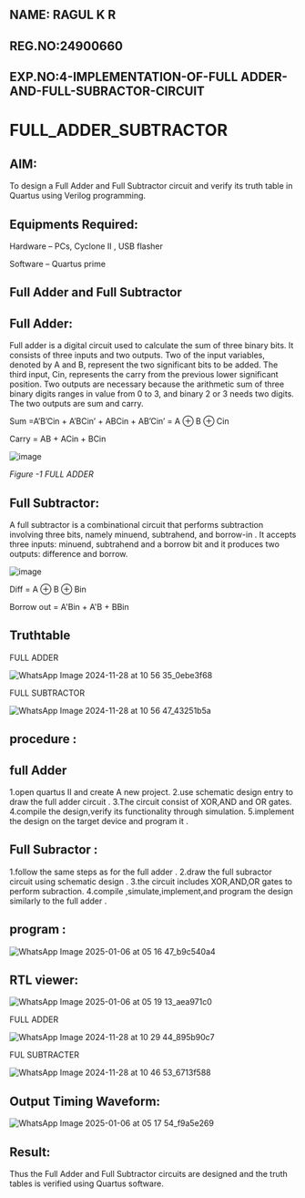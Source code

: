 ## NAME: RAGUL K R
## REG.NO:24900660
## EXP.NO:4-IMPLEMENTATION-OF-FULL ADDER-AND-FULL-SUBRACTOR-CIRCUIT

# FULL_ADDER_SUBTRACTOR


## AIM:

To design a Full Adder and Full Subtractor circuit and verify its truth table in Quartus using Verilog programming.

## Equipments Required:

Hardware – PCs, Cyclone II , USB flasher

Software – Quartus prime

## Full Adder and Full Subtractor

## Full Adder:

Full adder is a digital circuit used to calculate the sum of three binary bits. It consists of three inputs and two outputs. Two of the input variables, denoted by A and B, represent the two significant bits to be added. The third input, Cin, represents the carry from the previous lower significant position. Two outputs are necessary because the arithmetic sum of three binary digits ranges in value from 0 to 3, and binary 2 or 3 needs two digits. The two outputs are sum and carry.

Sum =A’B’Cin + A’BCin’ + ABCin + AB’Cin’ = A ⊕ B ⊕ Cin 

Carry = AB + ACin + BCin

![image](https://github.com/naavaneetha/FULL_ADDER_SUBTRACTOR/assets/154305477/0f30ba51-5ffb-4198-845f-18e054f675e7)

*Figure -1 FULL ADDER*

## Full Subtractor:

A full subtractor is a combinational circuit that performs subtraction involving three bits, namely minuend, subtrahend, and borrow-in . It accepts three inputs: minuend, subtrahend and a borrow bit and it produces two outputs: difference and borrow.

![image](https://github.com/naavaneetha/FULL_ADDER_SUBTRACTOR/assets/154305477/02b24f51-ab51-4304-9ad6-7b81ffc1ead5)

Diff = A ⊕ B ⊕ Bin 

Borrow out = A'Bin + A'B + BBin

## Truthtable

FULL ADDER

![WhatsApp Image 2024-11-28 at 10 56 35_0ebe3f68](https://github.com/user-attachments/assets/fe460178-70b1-445e-bfb2-2e7fdfb020f0)


FULL SUBTRACTOR

![WhatsApp Image 2024-11-28 at 10 56 47_43251b5a](https://github.com/user-attachments/assets/20bab93e-9726-427d-a788-7c7622f515a9)

## procedure :

## full Adder 
1.open quartus II and create A new project.
2.use schematic design entry to draw the full adder circuit .
3.The circuit consist of XOR,AND and OR gates.
4.compile the design,verify its functionality through simulation.
5.implement the design on the target device and program it .


## Full Subractor :
1.follow the same steps as for the full adder .
2.draw the full subractor circuit  using schematic design .
3.the circuit includes XOR,AND,OR gates to perform subraction.
4.compile ,simulate,implement,and program the design similarly to the full adder .

## program :
![WhatsApp Image 2025-01-06 at 05 16 47_b9c540a4](https://github.com/user-attachments/assets/9f038bb7-ca88-4178-9ec1-3ce1a1554180)


## RTL viewer:
![WhatsApp Image 2025-01-06 at 05 19 13_aea971c0](https://github.com/user-attachments/assets/dcefe4c7-53cd-40d0-8b80-52f4cd254839)


FULL ADDER

![WhatsApp Image 2024-11-28 at 10 29 44_895b90c7](https://github.com/user-attachments/assets/e2a4fa9b-f464-4fe2-8480-a17ea3ffba71)



FUL SUBTRACTER

![WhatsApp Image 2024-11-28 at 10 46 53_6713f588](https://github.com/user-attachments/assets/1173558c-d8f8-4990-8248-999663fdce5b)



## Output Timing Waveform:
![WhatsApp Image 2025-01-06 at 05 17 54_f9a5e269](https://github.com/user-attachments/assets/d2421881-f0ad-48af-9516-c2e47589cddf)


## Result:

Thus the Full Adder and Full Subtractor circuits are designed and the truth tables is verified using Quartus software.
